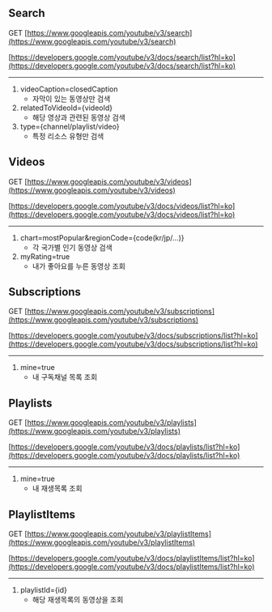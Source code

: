## Search

GET [https://www.googleapis.com/youtube/v3/search](https://www.googleapis.com/youtube/v3/search)

[https://developers.google.com/youtube/v3/docs/search/list?hl=ko](https://developers.google.com/youtube/v3/docs/search/list?hl=ko)

---

1. videoCaption=closedCaption
    - 자막이 있는 동영상만 검색
2. relatedToVideoId={videoId}
    - 해당 영상과 관련된 동영상 검색
3. type={channel/playlist/video}
    - 특정 리소스 유형만 검색

## Videos

GET [https://www.googleapis.com/youtube/v3/videos](https://www.googleapis.com/youtube/v3/videos)

[https://developers.google.com/youtube/v3/docs/videos/list?hl=ko](https://developers.google.com/youtube/v3/docs/videos/list?hl=ko)

---

1. chart=mostPopular&regionCode={code(kr/jp/...)}
    - 각 국가별 인기 동영상 검색
2. myRating=true
    - 내가 좋아요를 누른 동영상 조회

## Subscriptions

GET [https://www.googleapis.com/youtube/v3/subscriptions](https://www.googleapis.com/youtube/v3/subscriptions)

[https://developers.google.com/youtube/v3/docs/subscriptions/list?hl=ko](https://developers.google.com/youtube/v3/docs/subscriptions/list?hl=ko)

---

1. mine=true
    - 내 구독채널 목록 조회

## Playlists

GET [https://www.googleapis.com/youtube/v3/playlists](https://www.googleapis.com/youtube/v3/playlists)

[https://developers.google.com/youtube/v3/docs/playlists/list?hl=ko](https://developers.google.com/youtube/v3/docs/playlists/list?hl=ko)

---

1. mine=true
    - 내 재생목록 조회

## PlaylistItems

GET [https://www.googleapis.com/youtube/v3/playlistItems](https://www.googleapis.com/youtube/v3/playlistItems)

[https://developers.google.com/youtube/v3/docs/playlistItems/list?hl=ko](https://developers.google.com/youtube/v3/docs/playlistItems/list?hl=ko)

---

1. playlistId={id}
    - 해당 재생목록의 동영상을 조회
